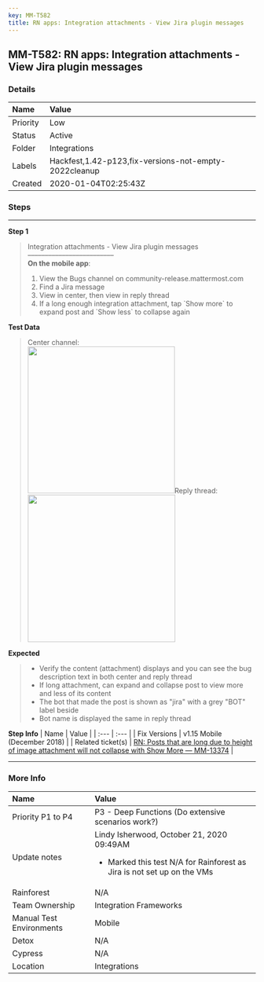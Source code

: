 ```yaml
---
key: MM-T582
title: RN apps: Integration attachments - View Jira plugin messages
---
```


## MM-T582: RN apps: Integration attachments - View Jira plugin messages

### Details

| Name     | Value                                                 |
| :------- | :---------------------------------------------------- |
| Priority | Low                                                   |
| Status   | Active                                                |
| Folder   | Integrations                                          |
| Labels   | Hackfest,1.42-p123,fix-versions-not-empty-2022cleanup |
| Created  | 2020-01-04T02:25:43Z                                  |

### Steps

<hr/>

**Step 1**

> <article>Integration attachments - View Jira plugin messages<br>–––––––––––––––––––––––––<br><strong>On the mobile app</strong>:<br><ol><li>View the Bugs channel on community-release.mattermost.com</li><li>Find a Jira message</li><li>View in center, then view in reply thread</li><li>If a long enough integration attachment, tap `Show more` to expand post and `Show less` to collapse again</li></ol></article>

**Test Data**

> <article>Center channel:<br><img src="https://smartbear-tm4j-prod-us-west-2-attachment-rich-text.s3.us-west-2.amazonaws.com/embedded-f3277290f945470c4add5d21ef3dc7ca7b74388fc7152bfb6b99ae58c66a95a8-1588679580612-IMG_F3C67C0E8B88-1.jpeg" style="width: 299px;" class="fr-fil fr-dib">Reply thread:<br><img src="https://smartbear-tm4j-prod-us-west-2-attachment-rich-text.s3.us-west-2.amazonaws.com/embedded-f3277290f945470c4add5d21ef3dc7ca7b74388fc7152bfb6b99ae58c66a95a8-1588679600489-IMG_712F8888D90A-1.jpeg" style="width: 300px;" class="fr-fil fr-dib"></article>

**Expected**

> <article><ul><li>Verify the content (attachment) displays and you can see the bug description text in both center and reply thread</li><li>If long attachment, can expand and collapse post to view more and less of its content</li><li>The bot that made the post is shown as "jira" with a grey "BOT" label beside</li><li>Bot name is displayed the same in reply thread</li></ul></article>

**Step Info**
| Name | Value |
| :--- | :--- |
| Fix Versions | v1.15 Mobile (December 2018) |
| Related ticket(s) | <a href="https://mattermost.atlassian.net/browse/MM-13374">RN: Posts that are long due to height of image attachment will not collapse with Show More — MM-13374</a> |

<hr/>

### More Info

| Name                     | Value                                                                                                                           |
| :----------------------- | :------------------------------------------------------------------------------------------------------------------------------ |
| Priority P1 to P4        | P3 - Deep Functions (Do extensive scenarios work?)                                                                              |
| Update notes             | Lindy Isherwood, October 21, 2020 09:49AM<ul><li>Marked this test N/A for Rainforest as Jira is not set up on the VMs</li></ul> |
| Rainforest               | N/A                                                                                                                             |
| Team Ownership           | Integration Frameworks                                                                                                          |
| Manual Test Environments | Mobile                                                                                                                          |
| Detox                    | N/A                                                                                                                             |
| Cypress                  | N/A                                                                                                                             |
| Location                 | Integrations                                                                                                                    |
